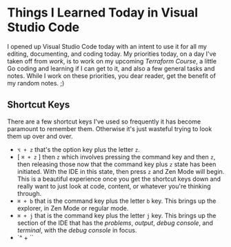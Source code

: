 # Things I Learned Today in Visual Studio Code

I opened up Visual Studio Code today with an intent to use it for all my editing, documenting, and coding today. My priorities today, on a day I've taken off from *work*, is to work on my upcoming *Terraform Course*, a little Go coding and learning if I can get to it, and also a few general tasks and notes. While I work on these priorities, you dear reader, get the benefit of my random notes.  ;)

## Shortcut Keys

There are a few shortcut keys I've used so frequently it has become paramount to remember them. Otherwise it's just wasteful trying to look them up over and over.

* `⌥ + z` that's the option key plus the letter `z`.
*  [ `⌘ + z` ] then `z` which involves pressing the command key and then `z`, then releasing those now that the command key plus `z` state has been initiated. With the IDE in this state, then press `z` and Zen Mode will begin. This is a beautiful experience once you get the shortcut keys down and really want to just look at code, content, or whatever you're thinking through.
* `⌘ + b` that is the command key plus the letter `b` key. This brings up the explorer, in Zen Mode or regular mode.
* `⌘ + j` that is the command key plus the letter `j` key. This brings up the section of the IDE that has the *problems*, *output*, *debug console*, and *terminal*, with the *debug console* in focus.
* `^ + \``